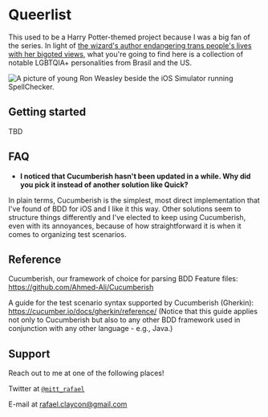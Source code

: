 # Queerlist

This used to be a Harry Potter-themed project because I was a big fan of the series. In light of [the wizard's author endangering trans people's lives with her bigoted views](https://youtu.be/7gDKbT_l2us), what you're going to find here is a collection of notable LGBTQIA+ personalities from Brasil and the US.

![A picture of young Ron Weasley beside the iOS Simulator running SpellChecker.](Images/Ron.png)

## Getting started

TBD

## FAQ

- **I noticed that Cucumberish hasn't been updated in a while. Why did you pick it instead of another solution like Quick?**

In plain terms, Cucumberish is the simplest, most direct implementation that I've found of BDD for iOS and I like it this way. Other solutions seem to structure things differently and I've elected to keep using Cucumberish, even with its annoyances, because of how straightforward it is when it comes to organizing test scenarios.

## Reference

Cucumberish, our framework of choice for parsing BDD Feature files: https://github.com/Ahmed-Ali/Cucumberish

A guide for the test scenario syntax supported by Cucumberish (Gherkin): https://cucumber.io/docs/gherkin/reference/ (Notice that this guide applies not only to Cucumberish but also to any other BDD framework used in conjunction with any other language - e.g., Java.)

## Support

Reach out to me at one of the following places!

Twitter at <a href="http://twitter.com/mitt_rafael" target="_blank">`@mitt_rafael`</a>

E-mail at rafael.claycon@gmail.com
